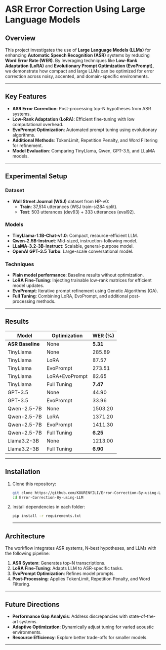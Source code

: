 # ASR Error Correction Using Large Language Models

## Overview

This project investigates the use of **Large Language Models (LLMs)** for enhancing **Automatic Speech Recognition (ASR)** systems by reducing **Word Error Rate (WER)**. By leveraging techniques like **Low-Rank Adaptation (LoRA)** and **Evolutionary Prompt Optimization (EvoPrompt)**, we demonstrate how compact and large LLMs can be optimized for error correction across noisy, accented, and domain-specific environments.

---

## Key Features

- **ASR Error Correction**: Post-processing top-N hypotheses from ASR systems.
- **Low-Rank Adaptation (LoRA)**: Efficient fine-tuning with low computational overhead.
- **EvoPrompt Optimization**: Automated prompt tuning using evolutionary algorithms.
- **Additional Methods**: TokenLimit, Repetition Penalty, and Word Filtering for refinement.
- **Model Evaluation**: Comparing TinyLlama, Qwen, GPT-3.5, and LLaMA models.

---

## Experimental Setup

### Dataset

- **Wall Street Journal (WSJ)** dataset from HP-v0:
  - **Train**: 37,514 utterances (WSJ train-si284 split).
  - **Test**: 503 utterances (dev93) + 333 utterances (eval92).

### Models

- **TinyLlama-1.1B-Chat-v1.0**: Compact, resource-efficient LLM.
- **Qwen-2.5B-Instruct**: Mid-sized, instruction-following model.
- **LLaMA-3.2-3B-Instruct**: Scalable, general-purpose model.
- **OpenAI GPT-3.5 Turbo**: Large-scale conversational model.

### Techniques

- **Plain model performance**: Baseline results without optimization.
- **LoRA Fine-Tuning**: Injecting trainable low-rank matrices for efficient model updates.
- **EvoPrompt**: Iterative prompt refinement using Genetic Algorithms (GA).
- **Full Tuning**: Combining LoRA, EvoPrompt, and additional post-processing methods.

---

## Results

| Model           | Optimization       | WER (%) |
|------------------|--------------------|---------|
| **ASR Baseline** | None              | **5.31** |
| TinyLlama        | None              | 285.89  |
| TinyLlama        | LoRA              | 87.57   |
| TinyLlama        | EvoPrompt         | 273.51  |
| TinyLlama        | LoRA+EvoPrompt    | 82.65   |
| TinyLlama        | Full Tuning       | **7.47** |
| GPT-3.5          | None              | 44.90   |
| GPT-3.5          | EvoPrompt         | 33.96   |
| Qwen-2.5-7B      | None              | 1503.20 |
| Qwen-2.5-7B      | LoRA              | 1371.20 |
| Qwen-2.5-7B      | EvoPrompt         | 1411.30 |
| Qwen-2.5-7B      | Full Tuning       | **6.25** |
| Llama3.2-3B      | None              | 1213.00 |
| Llama3.2-3B      | Full Tuning       | **6.90** |


---

## Installation

1. Clone this repository:
   ```bash
   git clone https://github.com/KOURENYILI/Error-Correction-By-using-LLM.git
   cd Error-Correction-By-using-LLM
   ```

2. Install dependencies in each folder:
   ```bash
   pip install -r requirements.txt
   ```
   ---

## Architecture

The workflow integrates ASR systems, N-best hypotheses, and LLMs with the following pipeline:

1. **ASR System**: Generates top-N transcriptions.
2. **LoRA Fine-Tuning**: Adapts LLM to ASR-specific tasks.
3. **EvoPrompt Optimization**: Refines model prompts.
4. **Post-Processing**: Applies TokenLimit, Repetition Penalty, and Word Filtering.

---

## Future Directions

- **Performance Gap Analysis**: Address discrepancies with state-of-the-art systems.
- **Adaptive Optimization**: Dynamically adjust tuning for varied acoustic environments.
- **Resource Efficiency**: Explore better trade-offs for smaller models.

---

